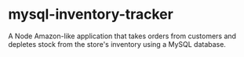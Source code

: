 # mysql-inventory-tracker
A Node Amazon-like application that takes orders from customers and depletes stock from the store's inventory using a MySQL database. 
